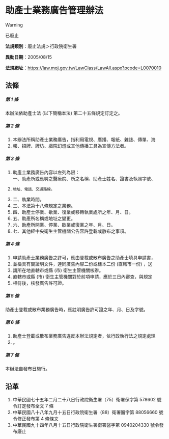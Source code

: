 # 助產士業務廣告管理辦法


> [!WARNING]
> 已廢止


**法規類別**：廢止法規＞行政院衛生署

**異動日期**：2005/08/15  

**法規網址**：https://law.moj.gov.tw/LawClass/LawAll.aspx?pcode=L0070010



## 法條
##### 第 1 條
本辦法依助產士法 (以下簡稱本法) 第二十五條規定訂定之。

##### 第 2 條
1. 本辦法所稱助產士業務廣告，指利用電視、廣播、報紙、雜誌、傳單、海
1. 報、招牌、牌坊、戲院幻燈或其他傳播工具為宣傳方法者。

##### 第 3 條
1. 助產士業務廣告內容以左列為限：  
一、助產所或應聘之醫療院、所之名稱、助產士姓名、證書及執照字號、
1.     地址、電話、交通路線。
1. 二、執業時間。
1. 三、本法第十八條規定之業務。
1. 四、助產士停業、歇業、復業或移轉執業處所之年、月、日。
1. 五、助產所名稱或地址之變更。
1. 六、助產所開業、停業、歇業或復業之年、月、日。
1. 七、其他經中央衛生主管機關公告容許登載或散布之事項。

##### 第 4 條
1. 申請助產士業務廣告之許可，應由登載或散布廣告之助產士填具申請書，
1. 並檢具有關證明文件，連同廣告內容二份或樣本二份 (直轄市一份) ，送
1. 請所在地直轄市或縣 (市) 衛生主管機關核辦。
1. 直轄市或縣 (市) 衛生主管機關對於前項申請，應於三日內審查，與規定
1. 相符後，核發廣告許可證。

##### 第 5 條
助產士登載或散布業務廣告時，應註明廣告許可證之年、月、日及字號。

##### 第 6 條
1. 助產士登載或散布業務廣告違反本辦法規定者，依行政執行法之規定處理
1. 。

##### 第 7 條
本辦法自發布日施行。

## 沿革
1. 中華民國七十五年二月二十八日行政院衛生署（75）衛署保字第 578602 號令訂定發布全文 7 條
1. 中華民國八十八年九月十五日行政院衛生署（88）衛署醫字第 88056660 號令修正發布第 4  條條文
1. 中華民國九十四年八月十五日行政院衛生署衛署醫字第 0940204330 號令發布廢止

